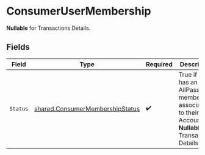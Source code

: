 # ConsumerUserMembership

**Nullable** for Transactions Details.



## Fields

| Field                                                                                                           | Type                                                                                                            | Required                                                                                                        | Description                                                                                                     |
| --------------------------------------------------------------------------------------------------------------- | --------------------------------------------------------------------------------------------------------------- | --------------------------------------------------------------------------------------------------------------- | --------------------------------------------------------------------------------------------------------------- |
| `Status`                                                                                                        | [shared.ConsumerMembershipStatus](../../../pkg/models/shared/consumermembershipstatus.md)                       | :heavy_check_mark:                                                                                              | True if user has an AllPass membership associated to their Bolt Account. **Nullable** for Transactions Details. |